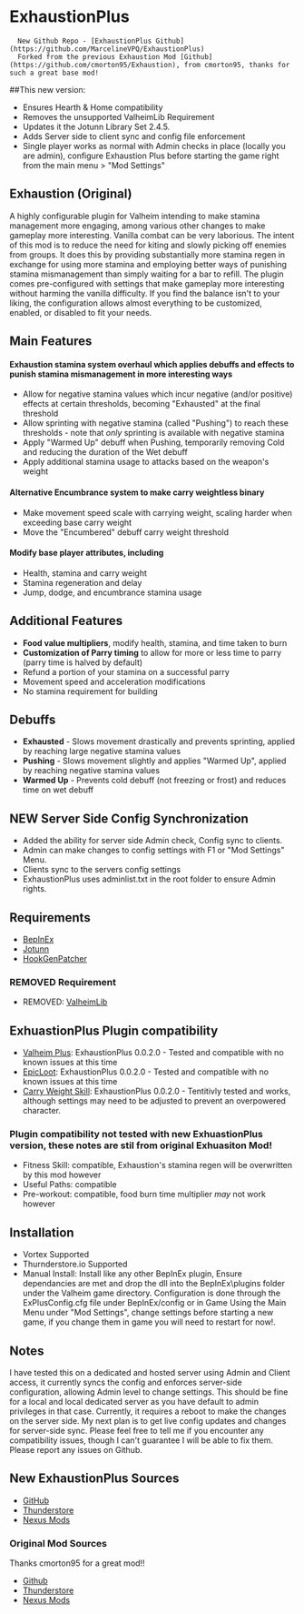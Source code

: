 # ExhaustionPlus

      New Github Repo - [ExhaustionPlus Github](https://github.com/MarcelineVPQ/ExhaustionPlus)
      Forked from the previous Exhaustion Mod [Github](https://github.com/cmorton95/Exhaustion), from cmorton95, thanks for such a great base mod!

##This new version:
* Ensures Hearth & Home compatibility
* Removes the unsupported ValheimLib Requirement
* Updates it the Jotunn Library Set 2.4.5.
* Adds Server side to client sync and config file enforcement
* Single player works as normal with Admin checks in place (locally you are admin), configure Exhaustion Plus before starting the game right from the main menu > "Mod Settings"

## Exhaustion (Original)
A highly configurable plugin for Valheim intending to make stamina management more engaging, among various other changes to make gameplay more interesting.
Vanilla combat can be very laborious. The intent of this mod is to reduce the need for kiting and slowly picking off enemies from groups. It does this by providing substantially more stamina regen in exchange for using more stamina and employing better ways of punishing stamina mismanagement than simply waiting for a bar to refill.
The plugin comes pre-configured with settings that make gameplay more interesting without harming the vanilla difficulty. If you find the balance isn't to your liking, the configuration allows almost everything to be customized, enabled, or disabled to fit your needs.

## Main Features
#### Exhaustion stamina system overhaul which applies debuffs and effects to punish stamina mismanagement in more interesting ways
* Allow for negative stamina values which incur negative (and/or positive) effects at certain thresholds, becoming "Exhausted" at the final threshold
* Allow sprinting with negative stamina (called "Pushing") to reach these thresholds - note that *only* sprinting is available with negative stamina
* Apply "Warmed Up" debuff when Pushing, temporarily removing Cold and reducing the duration of the Wet debuff
* Apply additional stamina usage to attacks based on the weapon's weight

#### Alternative Encumbrance system to make carry weightless binary
* Make movement speed scale with carrying weight, scaling harder when exceeding base carry weight
* Move the "Encumbered" debuff carry weight threshold

#### Modify base player attributes, including    
* Health, stamina and carry weight
* Stamina regeneration and delay
* Jump, dodge, and encumbrance stamina usage

## Additional Features
* **Food value multipliers**, modify health, stamina, and time taken to burn
* **Customization of Parry timing** to allow for more or less time to parry (parry time is halved by default)
* Refund a portion of your stamina on a successful parry
* Movement speed and acceleration modifications
* No stamina requirement for building

## Debuffs
* **Exhausted** - Slows movement drastically and prevents sprinting, applied by reaching large negative stamina values
* **Pushing** - Slows movement slightly and applies "Warmed Up", applied by reaching negative stamina values
* **Warmed Up** - Prevents cold debuff (not freezing or frost) and reduces time on wet debuff

## NEW Server Side Config Synchronization
* Added the ability for server side Admin check, Config sync to clients.
* Admin can make changes to config settings with F1 or "Mod Settings" Menu.
* Clients sync to the servers config settings
* ExhaustionPlus uses adminlist.txt in the root folder to ensure Admin rights.

## Requirements
* [BepInEx](https://valheim.thunderstore.io/package/denikson/BepInExPack_Valheim/)
* [Jotunn](https://valheim.thunderstore.io/package/ValheimModding/Jotunn/)
* [HookGenPatcher](https://valheim.thunderstore.io/package/ValheimModding/HookGenPatcher/)

### REMOVED Requirement
* REMOVED: [ValheimLib](https://valheim.thunderstore.io/package/ValheimModding/ValheimLib/)

## ExhuastionPlus Plugin compatibility
* [Valheim Plus](https://valheim.plus/): ExhaustionPlus 0.0.2.0 - Tested and compatible with no known issues at this time
* [EpicLoot](https://www.nexusmods.com/valheim/mods/387): ExhaustionPlus 0.0.2.0 - Tested and compatible with no known issues at this time
* [Carry Weight Skill](https://www.nexusmods.com/valheim/mods/1067): ExhaustionPlus 0.0.2.0 - Tentitivly tested and works, although settings may need to be adjusted to prevent an overpowered character.

### Plugin compatibility not tested with new ExhuastionPlus version, these notes are stil from original Exhuasiton Mod!
* Fitness Skill: compatible, Exhaustion's stamina regen will be overwritten by this mod however
* Useful Paths: compatible
* Pre-workout: compatible, food burn time multiplier *may* not work however

## Installation
* Vortex Supported
* Thurnderstore.io Supported
* Manual Install: Install like any other BepInEx plugin, Ensure dependancies are met and drop the dll into the BepInEx\plugins folder under the Valheim game directory. Configuration is done through the ExPlusConfig.cfg file under BepInEx/config or in Game
  Using the Main Menu under "Mod Settings", change settings before starting a new game, if you change them in game you will need to restart for now!.

## Notes
I have tested this on a dedicated and hosted server using Admin and Client access, it currently syncs the config and enforces server-side configuration, allowing Admin level to change settings.  This should be fine for a local and local dedicated server as you have default to admin privileges in that case.  Currently, it requires a reboot to make the changes on the server side.  My next plan is to get live config updates and changes for server-side sync.
Please feel free to tell me if you encounter any compatibility issues, though I can't guarantee I will be able to fix them.
Please report any issues on Github.

## New ExhaustionPlus Sources
* [GitHub](https://github.com/MarcelineVPQ/ExhaustionPlus)
* [Thunderstore](https://valheim.thunderstore.io/package/M1ssmarcy/ExhaustionPlus/)
* [Nexus Mods](https://www.nexusmods.com/valheim/mods/1685)

### Original Mod Sources
  Thanks cmorton95 for a great mod!!
* [Github](https://github.com/cmorton95/Exhaustion)
* [Thunderstore](https://valheim.thunderstore.io/package/etaks/Exhaustion/)
* [Nexus Mods](https://www.nexusmods.com/valheim/mods/297)
